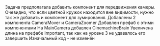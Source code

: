 Задача предполагала добавить компонент для передвижения камеры. Очевидно, что если цветной кружок находится вне видимости, нужно так же добавить и компонент для зумирования.
Добавлены 2 компонента CameraMover и CameraZoomer
Добавлен префаб с этими компонентами
На MainCamera добавлен CinemachineBrain
Увеличена длина на префабе Important, так как на уровне 3 не удавалось его завершить
Изначальный код - не изменён
